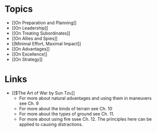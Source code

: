 # Topics
* [[On Preparation and Planning]]
* [[On Leadership]]
* [[On Treating Subordinates]]
* [[On Allies and Spies]]
* [[Minimal Effort, Maximal Impact]]
* [[On Advantages]]
* [[On Excellence]]
* [[On Strategy]]
# Links
* [[$The Art of War by Sun Tzu]]
	* For more about natural advantages and using them in maneuvers see Ch. 9
	* For more about the kinds of terrain see Ch. 10
	* For more about the types of ground see Ch. 11.
	* For more about using fire ssee Ch. 12. The principles here can be applied to causing distractions.
